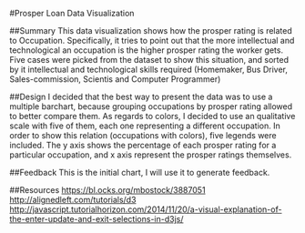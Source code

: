 #Prosper Loan Data Visualization

##Summary
This data visualization shows how the prosper rating is related to Occupation.
Specifically, it tries to point out that the more intellectual and technological an occupation is the higher prosper rating the worker gets.
Five cases were picked from the dataset to show this situation, and sorted by it intellectual and technological skills required
(Homemaker, Bus Driver, Sales-commission, Scientis and Computer Programmer)

##Design
I decided that the best way to present the data was to use a multiple barchart, because grouping occupations by prosper rating allowed to better compare them.
As regards to colors, I decided to use an qualitative scale with five of them, each one representing a different occupation. In order to show this relation
(occupations with colors), five legends were included.
The y axis shows the percentage of each prosper rating for a particular occupation, and x axis represent the prosper ratings themselves.

##Feedback
This is the initial chart, I will use it to generate feedback.

##Resources
https://bl.ocks.org/mbostock/3887051
http://alignedleft.com/tutorials/d3
http://javascript.tutorialhorizon.com/2014/11/20/a-visual-explanation-of-the-enter-update-and-exit-selections-in-d3js/